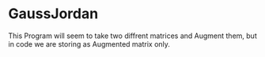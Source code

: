 # GaussJordan
This Program will seem to take two diffrent matrices and Augment them, but in code we are storing as Augmented matrix only.
